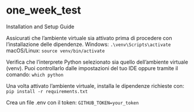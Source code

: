 # one_week_test
Installation and Setup Guide

Assicurati che l’ambiente virtuale sia attivato prima di procedere con l’installazione delle dipendenze.
 Windows:
`.\venv\Scripts\activate`
 macOS/Linux:
`source venv/bin/activate`

Verifica che l’interprete Python selezionato sia quello dell’ambiente virtuale (venv).
Puoi controllarlo dalle impostazioni del tuo IDE oppure tramite il comando:
`which python`

Una volta attivato l’ambiente virtuale, installa le dipendenze richieste con:
`pip install -r requirements.txt`

Crea un file .env con il token:
`GITHUB_TOKEN=your_token`


